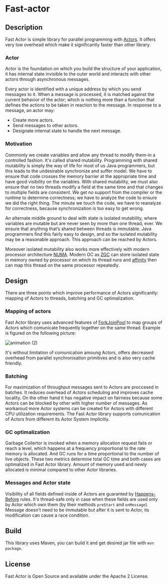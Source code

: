 # Fast-actor
## Description
Fast Actor is simple library for parallel programming with [Actors](http://en.wikipedia.org/wiki/Actor_model). It offers very low overhead which make it significantly faster than other library.

### Actor
Actor is the foundation on which you build the structure of your application, it has internal state invisible to the outer world and interacts with other actors through asynchronous messages.

Every actor is identified with a unique address by which you send messages to it. When a message is processed, it is matched against the current behavior of the actor; which is nothing more than a function that defines the actions to be taken in reaction to the message. In response to a message, an actor may:

- Create more actors.
- Send messages to other actors.
- Designate internal state to handle the next message.

### Motivation
Commonly we create variables and allow any thread to modify them-in a controlled fashion. It's called shared mutability. Programming with shared mutability is simply the way of life for most of us Java programmers, but this leads to the undesirable synchronize and suffer model. We have to ensure that code crosses the memory barrier at the appropriate time and have good visibility on the variables. With shared mutability, we must also ensure that no two threads modify a field at the same time and that changes to multiple fields are consistent. We get no support from the compiler or the runtime to determine correctness; we have to analyze the code to ensure we did the right thing. The minute we touch the code, we have to reanalyze for correctness, because synchronization is too easy to get wrong.

An alternate middle ground to deal with state is isolated mutability, where variables are mutable but are never seen by more than one thread, ever. We ensure that anything that’s shared between threads is immutable. Java programmers find this fairly easy to design, and so the isolated mutability may be a reasonable approach. This approach can be reached by Actors.

Moreover isolated mutability also works more effectively with modern processor architecture [NUMA](https://en.wikipedia.org/wiki/Non-uniform_memory_access). Modern GC as [ZGC](https://wiki.openjdk.java.net/display/zgc/Main) can store isolated state in memory owned by processor on which its thread runs and [affinity](https://en.wikipedia.org/wiki/Processor_affinity) then can map this thread on the same processor repeatedly.

## Design
There are three points which improve performance of Actors significantly: mapping of Actors to threads, batching and GC optimalization.
### Mapping of actors
Fast Actor library uses advanced features of [ForkJoinPool](https://docs.oracle.com/javase/8/docs/api/java/util/concurrent/ForkJoinPool.html) to map groups of Actors which comunicate frequently together on the same thread. Example is figured on the following picture:

![animation (2)](https://user-images.githubusercontent.com/9279768/109640375-b3425100-7b50-11eb-8ca0-63c3ec152ae5.gif)

It's without limitation of comunication amoung Actors, offers decreased overhead from parallel synchronisation primitives and is also very cache friendly.

### Batching
For maximization of throughput messages sent to Actors are proccesed in batches. It reduces overhead of Actors scheduling and improves cache locality. On the other hand it has negative impact on fairness because some Actors can be blocked by other with higher number of messages. As workaroud more Actor systems can be created for Actors with different CPU utilization requirements. The Fast Actor library supports comunication of Actors from different its Actor System implicitly.

### GC optimalization
Garbage Collertor is invoked when a memory allocation request fails or reach a level, which happens at a frequency proportional to the rate memory is allocated. And GC runs for a time proportional to the number of live objects. These two metrics determine total GC time and both cases are optimalized in Fast Actor library. Amount of memory used and newly allocated is minimal compared to other Actor libraries.

### Messages and Actor state
Visibility of all fields defined inside of Actors are guaranted by [Happens-Before](https://javarevisited.blogspot.com/2020/01/what-is-happens-before-in-java-concurrency.html#axzz6nysLoMrT) rules. It's thread-safe only in case when these fields are used only by Actor which own them (by their methods `preStart` and `onMessage`). Message doesn't need to be immutable but after it is sent to Actor, its modification can cause a race condition.   

## Build
This library uses Maven, you can build it and get desired jar file with `mvn package`.

## License
Fast Actor is Open Source and available under the Apache 2 License.
